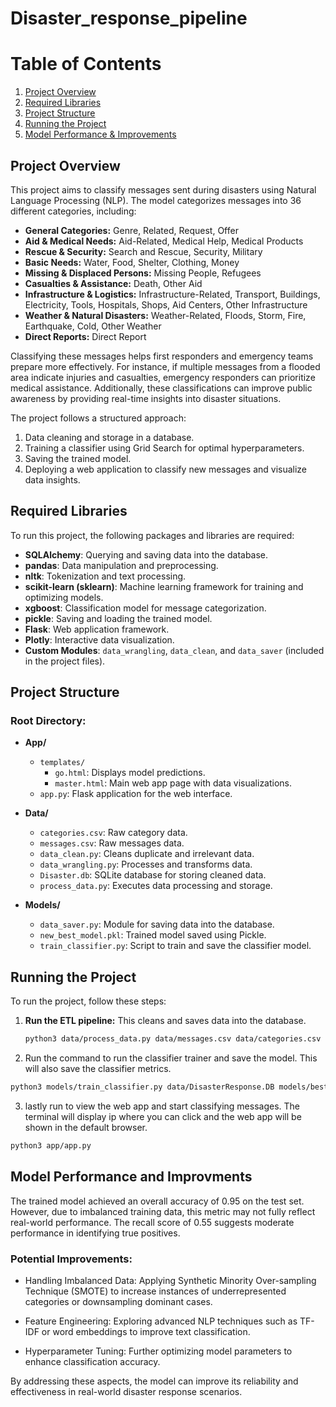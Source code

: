 # Disaster_response_pipeline

# Table of Contents
1. [Project Overview](#project-overview)
2. [Required Libraries](#required-libraries)
3. [Project Structure](#project-structure)
4. [Running the Project](#running-the-project)
5. [Model Performance & Improvements](#model-performance--improvements)

## Project Overview
This project aims to classify messages sent during disasters using Natural Language Processing (NLP). The model categorizes messages into 36 different categories, including:

- **General Categories:** Genre, Related, Request, Offer
- **Aid & Medical Needs:** Aid-Related, Medical Help, Medical Products
- **Rescue & Security:** Search and Rescue, Security, Military
- **Basic Needs:** Water, Food, Shelter, Clothing, Money
- **Missing & Displaced Persons:** Missing People, Refugees
- **Casualties & Assistance:** Death, Other Aid
- **Infrastructure & Logistics:** Infrastructure-Related, Transport, Buildings, Electricity, Tools, Hospitals, Shops, Aid Centers, Other Infrastructure
- **Weather & Natural Disasters:** Weather-Related, Floods, Storm, Fire, Earthquake, Cold, Other Weather
- **Direct Reports:** Direct Report

Classifying these messages helps first responders and emergency teams prepare more effectively. For instance, if multiple messages from a flooded area indicate injuries and casualties, emergency responders can prioritize medical assistance. Additionally, these classifications can improve public awareness by providing real-time insights into disaster situations.

The project follows a structured approach:
1. Data cleaning and storage in a database.
2. Training a classifier using Grid Search for optimal hyperparameters.
3. Saving the trained model.
4. Deploying a web application to classify new messages and visualize data insights.

## Required Libraries
To run this project, the following packages and libraries are required:

- **SQLAlchemy**: Querying and saving data into the database.
- **pandas**: Data manipulation and preprocessing.
- **nltk**: Tokenization and text processing.
- **scikit-learn (sklearn)**: Machine learning framework for training and optimizing models.
- **xgboost**: Classification model for message categorization.
- **pickle**: Saving and loading the trained model.
- **Flask**: Web application framework.
- **Plotly**: Interactive data visualization.
- **Custom Modules**: `data_wrangling`, `data_clean`, and `data_saver` (included in the project files).

## Project Structure

### Root Directory:
- **App/**
  - `templates/`
    - `go.html`: Displays model predictions.
    - `master.html`: Main web app page with data visualizations.
  - `app.py`: Flask application for the web interface.

- **Data/**
  - `categories.csv`: Raw category data.
  - `messages.csv`: Raw messages data.
  - `data_clean.py`: Cleans duplicate and irrelevant data.
  - `data_wrangling.py`: Processes and transforms data.
  - `Disaster.db`: SQLite database for storing cleaned data.
  - `process_data.py`: Executes data processing and storage.

- **Models/**
  - `data_saver.py`: Module for saving data into the database.
  - `new_best_model.pkl`: Trained model saved using Pickle.
  - `train_classifier.py`: Script to train and save the classifier model.

## Running the Project
To run the project, follow these steps:

1. **Run the ETL pipeline:** This cleans and saves data into the database.
   ```sh
   python3 data/process_data.py data/messages.csv data/categories.csv data/DisasterResponse.db
   ```
2. Run the command to run the classifier trainer and save the model. This will also save the classifier metrics.
```sh
python3 models/train_classifier.py data/DisasterResponse.DB models/best_model.plk
```
3. lastly run to view the web app and start classifying messages. The terminal will display ip where you can click and the web app will be shown in the default browser.
```sh
python3 app/app.py 
```

## Model Performance and Improvments

The trained model achieved an overall accuracy of 0.95 on the test set. However, due to imbalanced training data, this metric may not fully reflect real-world performance. The recall score of 0.55 suggests moderate performance in identifying true positives.

### Potential Improvements:

 - Handling Imbalanced Data: Applying Synthetic Minority Over-sampling Technique (SMOTE) to increase instances of underrepresented categories or downsampling dominant cases.

 - Feature Engineering: Exploring advanced NLP techniques such as TF-IDF or word embeddings to improve text classification.

 - Hyperparameter Tuning: Further optimizing model parameters to enhance classification accuracy.

By addressing these aspects, the model can improve its reliability and effectiveness in real-world disaster response scenarios.
